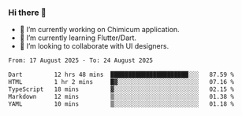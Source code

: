 ### Hi there 👋

<!--
**devcat37/devcat37** is a ✨ _special_ ✨ repository because its `README.md` (this file) appears on your GitHub profile.-->


- 🔭 I’m currently working on Chimicum application.
- 🌱 I’m currently learning Flutter/Dart.
- 👯 I’m looking to collaborate with UI designers.
<!-- - 🤔 I’m looking for help with ... -->

<!--START_SECTION:waka-->

```txt
From: 17 August 2025 - To: 24 August 2025

Dart         12 hrs 48 mins  ██████████████████████░░░   87.59 %
HTML         1 hr 2 mins     █▓░░░░░░░░░░░░░░░░░░░░░░░   07.16 %
TypeScript   18 mins         ▓░░░░░░░░░░░░░░░░░░░░░░░░   02.15 %
Markdown     12 mins         ▒░░░░░░░░░░░░░░░░░░░░░░░░   01.38 %
YAML         10 mins         ▒░░░░░░░░░░░░░░░░░░░░░░░░   01.18 %
```

<!--END_SECTION:waka-->
